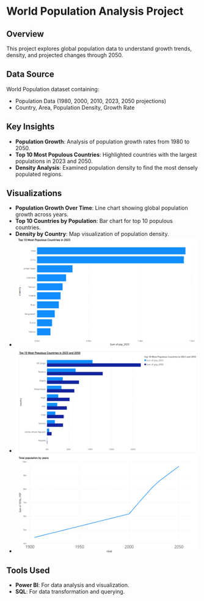 # World Population Analysis Project

## Overview
This project explores global population data to understand growth trends, density, and projected changes through 2050.

## Data Source
World Population dataset containing:
- Population Data (1980, 2000, 2010, 2023, 2050 projections)
- Country, Area, Population Density, Growth Rate

## Key Insights
- **Population Growth**: Analysis of population growth rates from 1980 to 2050.
- **Top 10 Most Populous Countries**: Highlighted countries with the largest populations in 2023 and 2050.
- **Density Analysis**: Examined population density to find the most densely populated regions.

## Visualizations
- **Population Growth Over Time**: Line chart showing global population growth across years.
- **Top 10 Countries by Population**: Bar chart for top 10 populous countries.
- **Density by Country**: Map visualization of population density.
- ![Top 10 most populous contries in 2023](https://github.com/krohit134/Data-Analysis-Projects/blob/main/world_population_analysis/Top%2010%20most%20populous%20contries%20in%202023.png)
- ![Top 10 most populous countries in 2023 and 2050](https://github.com/krohit134/Data-Analysis-Projects/blob/main/world_population_analysis/Top%2010%20most%20populous%20countries%20in%202023%20and%202050.png)
- ![Total population by years](https://github.com/krohit134/Data-Analysis-Projects/blob/main/world_population_analysis/Total%20population%20by%20years.png)

## Tools Used
- **Power BI**: For data analysis and visualization.
- **SQL**: For data transformation and querying.

